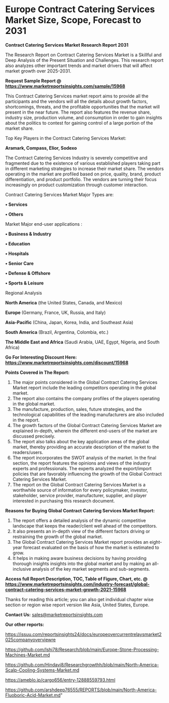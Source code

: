 # Europe Contract Catering Services Market Size, Scope, Forecast to 2031

<strong>Contract Catering Services Market Research Report 2031</strong>

The Research Report on Contract Catering Services Market is a Skillful and Deep Analysis of the Present Situation and Challenges. This research report also analyzes other important trends and market drivers that will affect market growth over 2025-2031.

<strong>Request Sample Report @ <a href=https://www.marketreportsinsights.com/sample/15968>https://www.marketreportsinsights.com/sample/15968</a></strong>

This Contract Catering Services market report aims to provide all the participants and the vendors will all the details about growth factors, shortcomings, threats, and the profitable opportunities that the market will present in the near future. The report also features the revenue share, industry size, production volume, and consumption in order to gain insights about the politics to contest for gaining control of a large portion of the market share.

Top Key Players in the Contract Catering Services Market:

<strong>Aramark, Compass, Elior, Sodexo</strong>

The Contract Catering Services Industry is severely competitive and fragmented due to the existence of various established players taking part in different marketing strategies to increase their market share. The vendors operating in the market are profiled based on price, quality, brand, product differentiation, and product portfolio. The vendors are turning their focus increasingly on product customization through customer interaction.

Contract Catering Services Market Major Types are:

<strong>• Services

• Others</strong>

Market Major end-user applications :

<strong>• Business & Industry

• Education

• Hospitals

• Senior Care

• Defense & Offshore

• Sports & Leisure</strong>

Regional Analysis

</u><strong><b>North America</b></strong> (the United States, Canada, and Mexico)

<strong><b>Europe </b></strong>(Germany, France, UK, Russia, and Italy)

<strong><b>Asia-Pacific</b></strong> (China, Japan, Korea, India, and Southeast Asia)

<strong><b>South America</b></strong> (Brazil, Argentina, Colombia, etc.)

<strong><b>The Middle East and Africa</b></strong> (Saudi Arabia, UAE, Egypt, Nigeria, and South Africa)

<strong>Go For Interesting Discount Here: <a href=https://www.marketreportsinsights.com/discount/15968>https://www.marketreportsinsights.com/discount/15968</a></strong>

<strong>Points Covered in The Report:</strong>
<ol>
  <li>The major points considered in the Global Contract Catering Services Market report include the leading competitors operating in the global market.</li>
  <li>The report also contains the company profiles of the players operating in the global market.</li>
  <li>The manufacture, production, sales, future strategies, and the technological capabilities of the leading manufacturers are also included in the report.</li>
  <li>The growth factors of the Global Contract Catering Services Market are explained in-depth, wherein the different end-users of the market are discussed precisely.</li>
  <li>The report also talks about the key application areas of the global market, thereby providing an accurate description of the market to the readers/users.</li>
  <li>The report incorporates the SWOT analysis of the market. In the final section, the report features the opinions and views of the industry experts and professionals. The experts analyzed the export/import policies that are favorably influencing the growth of the Global Contract Catering Services Market.</li>
  <li>The report on the Global Contract Catering Services Market is a worthwhile source of information for every policymaker, investor, stakeholder, service provider, manufacturer, supplier, and player interested in purchasing this research document.</li>
</ol>
<strong>Reasons for Buying Global Contract Catering Services Market Report:</strong>

<ol>
  <li>The report offers a detailed analysis of the dynamic competitive landscape that keeps the reader/client well ahead of the competitors.</li>
  <li>It also presents an in-depth view of the different factors driving or restraining the growth of the global market.</li>
  <li>The Global Contract Catering Services Market report provides an eight-year forecast evaluated on the basis of how the market is estimated to grow.</li>
  <li>It helps in making aware business decisions by having providing thorough insights insights into the global market and by making an all-inclusive analysis of the key market segments and sub-segments.</li>
</ol>
<strong>Access full Report Description, TOC, Table of Figure, Chart, etc. @ <a href=https://www.marketreportsinsights.com/industry-forecast/global-contract-catering-services-market-growth-2021-15968>https://www.marketreportsinsights.com/industry-forecast/global-contract-catering-services-market-growth-2021-15968</a></strong>


Thanks for reading this article; you can also get individual chapter wise section or region wise report version like Asia, United States, Europe.

<strong>Contact Us:</strong>
sales@marketreportsinsights.com

<strong>Our other reports:</strong>

<a href=https://issuu.com/reportsinsights24/docs/europeovercurrentrelaysmarket2025companyoverviewre>https://issuu.com/reportsinsights24/docs/europeovercurrentrelaysmarket2025companyoverviewre</a>

<a href=https://github.com/Ishi78/Research/blob/main/Europe-Stone-Processing-Machines-Market.md>https://github.com/Ishi78/Research/blob/main/Europe-Stone-Processing-Machines-Market.md</a>

<a href=https://github.com/Hindavi8/Researchgrowthh/blob/main/North-America-Scalp-Cooling-Systems-Market.md>https://github.com/Hindavi8/Researchgrowthh/blob/main/North-America-Scalp-Cooling-Systems-Market.md</a>

<a href=https://ameblo.jp/cargo656/entry-12888559793.html>https://ameblo.jp/cargo656/entry-12888559793.html</a>

<a href=https://github.com/arshdeep76555/REPORTS/blob/main/North-America-Fluoboric-Acid-Market.md>https://github.com/arshdeep76555/REPORTS/blob/main/North-America-Fluoboric-Acid-Market.md</a>"
